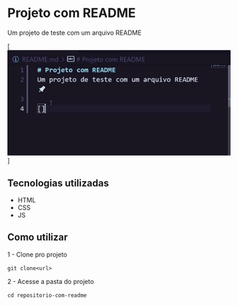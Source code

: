 # Projeto com README
Um projeto de teste com um arquivo README

[<img src="./tela.gif" alt="gif da tela inicial do projeto">]

## Tecnologias utilizadas
- HTML
- CSS
- JS

## Como utilizar

1 - Clone pro projeto
```
git clone<url>
```
2 - Acesse a pasta do projeto
```
cd repositorio-com-readme
```
